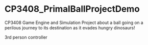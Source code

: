 # CP3408_PrimalBallProjectDemo
CP3408 Game Engine and Simulation Project about a ball going on a perilous journey to its destination as it evades hungry dinosaurs!

3rd person controller
